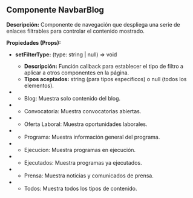 ## Componente NavbarBlog

**Descripción:**
Componente de navegación que despliega una serie de enlaces filtrables para controlar el contenido mostrado.

**Propiedades (Props):**

* **setFilterType:** (type: string | null) => void
    * **Descripción:** Función callback para establecer el tipo de filtro a aplicar a otros componentes en la página.
    * **Tipos aceptados:** string (para tipos específicos) o null (todos los elementos).

 * - Blog: Muestra solo contenido del blog.
 * - Convocatoria: Muestra convocatorias abiertas.
 * - Oferta Laboral: Muestra oportunidades laborales.
 * - Programa: Muestra información general del programa.
 * - Ejecucion: Muestra programas en ejecución.
 * - Ejecutados: Muestra programas ya ejecutados.
 * - Prensa: Muestra noticias y comunicados de prensa.
 * - Todos: Muestra todos los tipos de contenido.

